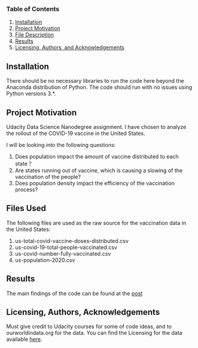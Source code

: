 ### Table of Contents

1. [Installation](#installation)
2. [Project Motivation](#motivation)
3. [File Description](#files)
4. [Results](#results)
5. [Licensing, Authors, and Acknowledgements](#licensing)

## Installation <a name="installation"></a>

There should be no necessary libraries to run the code here beyond the Anaconda distribution of Python. The code should run with no issues using Python versions 3.*.

## Project Motivation<a name="motivation"></a>

Udacity Data Science Nanodegree assignment.  I have chosen to analyze the rollout of the COVID-19 vaccine in the United States. 

I will be looking into the following questions:

1. Does population impact the amount of vaccine distributed to each state？
2. Are states running out of vaccine, which is causing a slowing of the vaccination of the people?
3. Does population density impact the efficiency of the vaccination process? 

## Files Used<a name="files"></a>

The following files are used as the raw source for the vaccination data in the United States:
1. us-total-covid-vaccine-doses-distributed.csv
2. us-covid-19-total-people-vaccinated.csv
3. us-covid-number-fully-vaccinated.csv
4. us-population-2020.csv

## Results<a name="results"></a>

The main findings of the code can be found at the [post](https://medium.com/@u0509421/fifa-19-complete-player-dataset-what-can-we-tell-from-it-f7343fdad020)



## Licensing, Authors, Acknowledgements<a name="licensing"></a>

Must give credit to Udacity courses for some of code ideas, and to ourworldindata.org for the data. You can find the Licensing for the data available [here](https://ourworldindata.org/us-states-vaccinations#licence).
